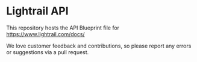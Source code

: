 # Lightrail API

This repository hosts the API Blueprint file for https://www.lightrail.com/docs/

We love customer feedback and contributions, so please report any errors or suggestions via a pull request.
